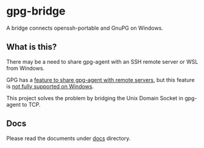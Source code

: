 # gpg-bridge

A bridge connects openssh-portable and GnuPG on Windows.

## What is this?

There may be a need to share gpg-agent with an SSH remote server or WSL from Windows.

GPG has a [feature to share gpg-agent with remote servers](https://wiki.gnupg.org/AgentForwarding), but this feature is [not fully supported on Windows](https://github.com/PowerShell/Win32-OpenSSH/issues/1564).

This project solves the problem by bridging the Unix Domain Socket in gpg-agent to TCP.

## Docs

Please read the documents under [docs](./docs/) directory.
